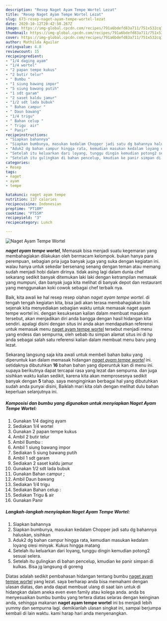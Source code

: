 ```yaml
---
description: "Resep Naget Ayam Tempe Wortel Lezat"
title: "Resep Naget Ayam Tempe Wortel Lezat"
slug: 673-resep-naget-ayam-tempe-wortel-lezat
date: 2020-10-12T20:42:58.267Z
image: https://img-global.cpcdn.com/recipes/791a6bdefd83a711/751x532cq70/naget-ayam-tempe-wortel-foto-resep-utama.jpg
thumbnail: https://img-global.cpcdn.com/recipes/791a6bdefd83a711/751x532cq70/naget-ayam-tempe-wortel-foto-resep-utama.jpg
cover: https://img-global.cpcdn.com/recipes/791a6bdefd83a711/751x532cq70/naget-ayam-tempe-wortel-foto-resep-utama.jpg
author: Mathilda Aguilar
ratingvalue: 4.8
reviewcount: 15
recipeingredient:
- "1/4 daging ayam"
- "1/4 wortel"
- "2 papan tempe kukus"
- "2 butir telur"
- " Bumbu "
- "1 siung bawang impor"
- "5 siung bawang putih"
- "1 sdt garam"
- "2 saset kaldu jamur"
- "1/2 sdt lada bubuk"
- " Bahan campur "
- " Daun bawang"
- "1/4 trigu"
- " Bahan celup "
- " Trigu  air"
- " Panir"
recipeinstructions:
- "Siapkan bahannya"
- "Siapkan bumbunya, masukan kedalam Chopper jadi satu dg bahannya haluskan, sisihkan"
- "Aduk2 dg bahan campur hingga rata, kemudian masukan kedalam loyang olesi minyak. Kukus hingga matang"
- "Setelah itu keluarkan dari loyang, tunggu dingin kemudian potong2 sesuai selera."
- "Setelah itu gulingkan di bahan pencelup, kmudian ke panir simpan di kulkas. Bisa jg langsung di goreng"
categories:
- Resep
tags:
- naget
- ayam
- tempe

katakunci: naget ayam tempe 
nutrition: 137 calories
recipecuisine: Indonesian
preptime: "PT18M"
cooktime: "PT55M"
recipeyield: "3"
recipecategory: Lunch

---
```



![Naget Ayam Tempe Wortel](https://img-global.cpcdn.com/recipes/791a6bdefd83a711/751x532cq70/naget-ayam-tempe-wortel-foto-resep-utama.jpg)

<b><i>naget ayam tempe wortel</i></b>, Memasak bisa menjadi suatu kegemaran yang membahagiakan dilakukan oleh bermacam kelompok. bukan hanya para perempuan, sebagian pria juga banyak juga yang suka dengan kegiatan ini. walau hanya untuk sekedar bersenang senang dengan teman atau memang sudah menjadi hobi dalam dirinya. tidak asing lagi dalam dunia chef sekarang sedikit banyak ditemukan laki laki dengan ketrampilan memasak yang mumpuni, dan banyak juga kita melihat di banyak depot dan restaurant yang menggunakan koki cowok sebagai chef terbaik nya.

Baik, kita awali ke hal resep resep olahan <i>naget ayam tempe wortel</i>. di tengah tengah kegiatan kita, bisa jadi akan terasa membahagiakan bila sejenak kita menyediakan sebagian waktu untuk memasak naget ayam tempe wortel ini. dengan kesuksesan kalian dalam membuat masakan tersebut, akan menjadikan diri anda bangga dengan hasil hidangan kita sendiri. apalagi disini dengan situs ini anda akan mendapatkan referensi untuk memasak menu <u>naget ayam tempe wortel</u> tersebut menjadi menu yang endess dan sempurna, oleh sebab itu simpan alamat situs ini di hp anda sebagai salah satu referensi kalian dalam membuat menu baru yang lezat.




Sekarang langsung saja kita awali untuk membeli bahan baku yang diperuntuk kan dalam memasak hidangan <u><i>naget ayam tempe wortel</i></u> ini. setidaknya dibutuhkan <b>16</b> bahan bahan yang diperuntuk kan di menu ini. supaya berikutnya dapat tercapai rasa yang lezat dan sempurna. dan juga sisihkan waktu kalian sedikit, karena kita akan memprosesnya sedikit banyak dengan <b>5</b> tahap. saya menginginkan berbagai hal yang dibutuhkan sudah anda punyai disini, Baiklah mari kita olah dengan melihat dulu bahan keperluan selanjutnya ini.

<!--inarticleads1-->

##### Komposisi dan bumbu yang digunakan untuk menyiapkan Naget Ayam Tempe Wortel:

1. Gunakan 1/4 daging ayam
1. Sediakan 1/4 wortel
1. Gunakan 2 papan tempe kukus
1. Ambil 2 butir telur
1. Ambil  Bumbu :
1. Ambil 1 siung bawang impor
1. Sediakan 5 siung bawang putih
1. Ambil 1 sdt garam
1. Sediakan 2 saset kaldu jamur
1. Gunakan 1/2 sdt lada bubuk
1. Gunakan  Bahan campur ;
1. Ambil  Daun bawang
1. Sediakan 1/4 trigu
1. Sediakan  Bahan celup :
1. Sediakan  Trigu &amp; air
1. Gunakan  Panir




<!--inarticleads2-->

##### Langkah-langkah menyiapkan Naget Ayam Tempe Wortel:

1. Siapkan bahannya
1. Siapkan bumbunya, masukan kedalam Chopper jadi satu dg bahannya haluskan, sisihkan
1. Aduk2 dg bahan campur hingga rata, kemudian masukan kedalam loyang olesi minyak. Kukus hingga matang
1. Setelah itu keluarkan dari loyang, tunggu dingin kemudian potong2 sesuai selera.
1. Setelah itu gulingkan di bahan pencelup, kmudian ke panir simpan di kulkas. Bisa jg langsung di goreng




Diatas adalah sedikit pembahasan hidangan tentang bumbu <u>naget ayam tempe wortel</u> yang lezat. saya berharap anda bisa memahami dengan ulasan diatas, dan anda dapat membuat ulang di saat lain untuk di hidangkan dalam aneka even even family atau kolega anda. anda bs menyesuaikan bumbu bumbu yang tertera diatas selaras dengan keinginan anda, sehingga makanan <b>naget ayam tempe wortel</b> ini bs menjadi lebih yummy dan sempurna lagi. demikianlah ulasan singkat ini, sampai berjumpa kembali di lain waktu. kami harap hari anda menyenangkan.
